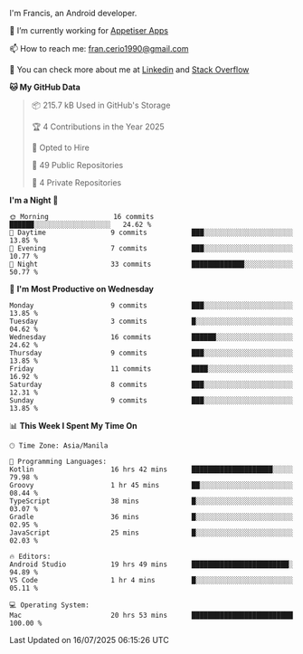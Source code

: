 
I'm Francis, an Android developer.

🔭 I’m currently working for [Appetiser Apps](http://appetiser.com.au)

📫 How to reach me: fran.cerio1990@gmail.com

👀 You can check more about me at [Linkedin](https://www.linkedin.com/in/francerio/) and [Stack Overflow](https://stackoverflow.com/users/1614267/fran-ceriu)



<!--START_SECTION:waka-->
**🐱 My GitHub Data** 

> 📦 215.7 kB Used in GitHub's Storage 
 > 
> 🏆 4 Contributions in the Year 2025
 > 
> 💼 Opted to Hire
 > 
> 📜 49 Public Repositories 
 > 
> 🔑 4 Private Repositories 
 > 
**I'm a Night 🦉** 

```text
🌞 Morning                16 commits          ██████░░░░░░░░░░░░░░░░░░░   24.62 % 
🌆 Daytime                9 commits           ███░░░░░░░░░░░░░░░░░░░░░░   13.85 % 
🌃 Evening                7 commits           ███░░░░░░░░░░░░░░░░░░░░░░   10.77 % 
🌙 Night                  33 commits          █████████████░░░░░░░░░░░░   50.77 % 
```
📅 **I'm Most Productive on Wednesday** 

```text
Monday                   9 commits           ███░░░░░░░░░░░░░░░░░░░░░░   13.85 % 
Tuesday                  3 commits           █░░░░░░░░░░░░░░░░░░░░░░░░   04.62 % 
Wednesday                16 commits          ██████░░░░░░░░░░░░░░░░░░░   24.62 % 
Thursday                 9 commits           ███░░░░░░░░░░░░░░░░░░░░░░   13.85 % 
Friday                   11 commits          ████░░░░░░░░░░░░░░░░░░░░░   16.92 % 
Saturday                 8 commits           ███░░░░░░░░░░░░░░░░░░░░░░   12.31 % 
Sunday                   9 commits           ███░░░░░░░░░░░░░░░░░░░░░░   13.85 % 
```


📊 **This Week I Spent My Time On** 

```text
🕑︎ Time Zone: Asia/Manila

💬 Programming Languages: 
Kotlin                   16 hrs 42 mins      ████████████████████░░░░░   79.98 % 
Groovy                   1 hr 45 mins        ██░░░░░░░░░░░░░░░░░░░░░░░   08.44 % 
TypeScript               38 mins             █░░░░░░░░░░░░░░░░░░░░░░░░   03.07 % 
Gradle                   36 mins             █░░░░░░░░░░░░░░░░░░░░░░░░   02.95 % 
JavaScript               25 mins             █░░░░░░░░░░░░░░░░░░░░░░░░   02.03 % 

🔥 Editors: 
Android Studio           19 hrs 49 mins      ████████████████████████░   94.89 % 
VS Code                  1 hr 4 mins         █░░░░░░░░░░░░░░░░░░░░░░░░   05.11 % 

💻 Operating System: 
Mac                      20 hrs 53 mins      █████████████████████████   100.00 % 
```


 Last Updated on 16/07/2025 06:15:26 UTC
<!--END_SECTION:waka-->
